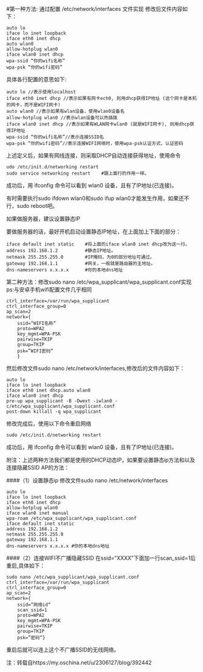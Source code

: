 #第一种方法:
通过配置 /etc/network/interfaces 文件实现
修改后文件内容如下：

```$xslt
auto lo
iface lo inet loopback
iface eth0 inet dhcp
auto wlan0
allow-hotplug wlan0
iface wlan0 inet dhcp
wpa-ssid “你的wifi名称”
wpa-psk “你的wifi密码”
```

具体各行配置的意思如下:
```$xslt
auto lo //表示使用localhost
iface eth0 inet dhcp //表示如果有网卡ech0, 则用dhcp获得IP地址 (这个网卡是本机的网卡，而不是WIFI网卡)
auto wlan0 //表示如果有wlan设备，使用wlan0设备名
allow-hotplug wlan0 //表示wlan设备可以热插拨
iface wlan0 inet dhcp //表示如果有WLAN网卡wlan0 (就是WIFI网卡), 则用dhcp获得IP地址
wpa-ssid “你的wifi名称”//表示连接SSID名
wpa-psk “你的wifi密码”//表示连接WIFI网络时，使用wpa-psk认证方式，认证密码
```
上述定义后，如果有网线连接，则采取DHCP自动连接获得地址，使用命令

```$xslt
udo /etc/init.d/networking restart
sudo service networking restart    #跟上面行的作用一样。
```
成功后，用 ifconfig 命令可以看到 wlan0 设备，且有了IP地址(已连接)。

有时需要执行sudo ifdown wlan0和sudo ifup wlan0才能发生作用，如果还不行，sudo reboot吧。

如果做服务器，建议设置静态IP

要做服务器的话，最好开机启动设置静态IP地址，在上面加上下面的部分：
```$xslt
iface default inet static    #将上面的iface wlan0 inet dhcp改为这一行。
address 192.168.1.2          #静态IP地址。
netmask 255.255.255.0        #IP掩码，为0的部分地址可通过。
gateway 192.168.1.1          #网关，一般就是路由器的主地址。
dns-nameservers x.x.x.x      #你的本地dns地址
```
第二种方法：修改sudo nano /etc/wpa_supplicant/wpa_supplicant.conf实现 ps:与安卓手机wifi配置文件几乎相同
```$xslt
ctrl_interface=/var/run/wpa_supplicant
ctrl_interface_group=0
ap_scan=2
network={
    ssid=“WIFI名称“
    proto=WPA2
    key_mgmt=WPA-PSK
    pairwise=TKIP
    group=TKIP
    psk=”WIFI密码“
    }
```
然后修改文件sudo nano /etc/network/interfaces,修改后的文件内容如下：
```$xslt
auto lo
iface lo inet loopback
iface eth0 inet dhcp.auto wlan0
iface wlan0 inet dhcp
pre-up wpa_supplicant -B -Dwext -iwlan0 -c/etc/wpa_supplicant/wpa_supplicant.conf
post-down killall -q wpa_supplicant
```
修改完成后，使用以下命令重启网络
```$xslt
sudo /etc/init.d/networking restart
```
成功后，用 ifconfig 命令可以看到 wlan0 设备，且有了IP地址(已连接)。

附注：上述两种方法我们都是使用的DHCP动态IP，如果要设置静态ip方法和以及连接隐藏SSID AP的方法：

####（1）设置静态ip
修改文件sudo nano /etc/network/interfaces
```$xslt
auto lo
iface lo inet loopback
iface eth0 inet dhcp
allow-hotplug wlan0
iface wlan0 inet manual
wpa-roam /etc/wpa_supplicant/wpa_supplicant.conf
iface default inet static
address 192.168.1.2
netmask 255.255.255.0
gateway 192.168.1.1
dns-nameservers x.x.x.x #你的本地dns地址
```

####（2）连接WIFI不广播隐藏SSID
在ssid=”XXXX”下面加一行scan_ssid=1后重启,具体如下：
```$xslt
sudo nano /etc/wpa_supplicant/wpa_supplicant.conf
ctrl_interface=/var/run/wpa_supplicant
ctrl_interface_group=0
ap_scan=2
network={
    ssid=“网络id“
    scan_ssid=1
    proto=WPA2
    key_mgmt=WPA-PSK
    pairwise=TKIP
    group=TKIP
    psk=”密码“}
```
重启后就可以连上这个不广播SSID的无线网络。


注：转载自https://my.oschina.net/u/2306127/blog/392442
